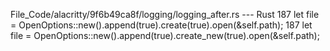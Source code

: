 File_Code/alacritty/9f6b49ca8f/logging/logging_after.rs --- Rust
187             let file = OpenOptions::new().append(true).create(true).open(&self.path);                                                                    187             let file = OpenOptions::new().append(true).create_new(true).open(&self.path);

